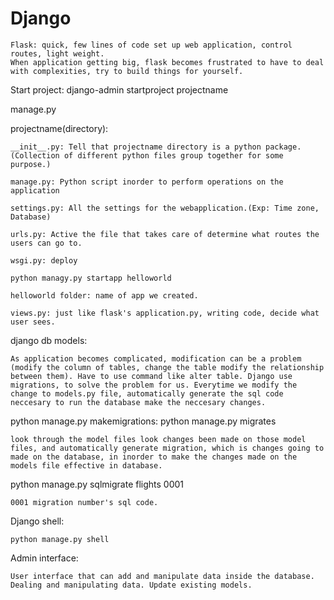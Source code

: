 # Django
```
Flask: quick, few lines of code set up web application, control routes, light weight.
When application getting big, flask becomes frustrated to have to deal with complexities, try to build things for yourself.
```

Start project: django-admin startproject projectname

manage.py

projectname(directory):
```
__init__.py: Tell that projectname directory is a python package.(Collection of different python files group together for some purpose.)

manage.py: Python script inorder to perform operations on the application

settings.py: All the settings for the webapplication.(Exp: Time zone, Database)

urls.py: Active the file that takes care of determine what routes the users can go to.

wsgi.py: deploy

python managy.py startapp helloworld

helloworld folder: name of app we created.

views.py: just like flask's application.py, writing code, decide what user sees.

```
django db models:

```
As application becomes complicated, modification can be a problem (modify the column of tables, change the table modify the relationship between them). Have to use command like alter table. Django use migrations, to solve the problem for us. Everytime we modify the change to models.py file, automatically generate the sql code neccesary to run the database make the neccesary changes.
 ```
python manage.py makemigrations:
python manage.py migrates
```
look through the model files look changes been made on those model files, and automatically generate migration, which is changes going to made on the database, in inorder to make the changes made on the models file effective in database.
```
python manage.py sqlmigrate flights 0001
```
0001 migration number's sql code.
```
Django shell:
```
python manage.py shell
```
Admin interface:
```
User interface that can add and manipulate data inside the database.
Dealing and manipulating data. Update existing models.
```
